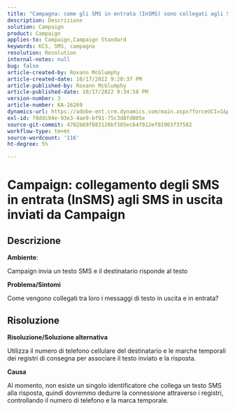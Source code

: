 ```yaml
---
title: "Campagna: come gli SMS in entrata (InSMS) sono collegati agli SMS in uscita inviati da Campaign"
description: Descrizione
solution: Campaign
product: Campaign
applies-to: Campaign,Campaign Standard
keywords: KCS, SMS, campagna
resolution: Resolution
internal-notes: null
bug: false
article-created-by: Roxann McGlumphy
article-created-date: 10/17/2022 9:20:37 PM
article-published-by: Roxann McGlumphy
article-published-date: 10/17/2022 9:34:58 PM
version-number: 3
article-number: KA-16269
dynamics-url: https://adobe-ent.crm.dynamics.com/main.aspx?forceUCI=1&pagetype=entityrecord&etn=knowledgearticle&id=18fa3e88-614e-ed11-bba2-00224808679b
exl-id: f0ddc94e-93e3-4ae9-bf91-75c3d8fd005e
source-git-commit: 4702b69f883128bf305ec64f012ef01903f3f582
workflow-type: tm+mt
source-wordcount: '116'
ht-degree: 5%

---
```


# Campaign: collegamento degli SMS in entrata (InSMS) agli SMS in uscita inviati da Campaign

## Descrizione


<b>Ambiente</b>:

Campaign invia un testo SMS e il destinatario risponde al testo

<b>Problema/Sintomi</b>

Come vengono collegati tra loro i messaggi di testo in uscita e in entrata?


## Risoluzione


<b>Risoluzione/Soluzione alternativa</b>

Utilizza il numero di telefono cellulare del destinatario e le marche temporali dei registri di consegna per associare il testo inviato e la risposta.

<b>Causa</b>

Al momento, non esiste un singolo identificatore che collega un testo SMS alla risposta, quindi dovremmo dedurre la connessione attraverso i registri, controllando il numero di telefono e la marca temporale.
